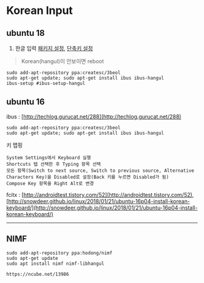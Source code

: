 # Korean Input

## ubuntu 18

1. 한글 입력 [패키지 설정](http://awesometic.tistory.com/87), [단축키 설정](https://steemkr.com/ubuntu/@sjc333/18-04)

> Korean\(hangul\)이 안보이면 reboot

```
sudo add-apt-repository ppa:createsc/3beol
sudo apt-get update; sudo apt-get install ibus ibus-hangul
ibus-setup #ibus-setup-hangul
```

## ubuntu 16

ibus : [http://techlog.gurucat.net/288](http://techlog.gurucat.net/288)

```
sudo add-apt-repository ppa:createsc/3beol
sudo apt-get update; sudo apt-get install ibus ibus-hangul
```

키 맵핑

```
System Settings에서 Keyboard 실행
Shortcuts 탭 선택한 후 Typing 항목 선택
모든 항목(Switch to next source, Switch to previous source, Alternative Characters Key)을 Disabled로 설정(Back 키를 누르면 Disabled가 됨)
Compose Key 항목을 Right Alt로 변경
```

fcitx : [http://androidtest.tistory.com/52](http://androidtest.tistory.com/52), [http://snowdeer.github.io/linux/2018/01/21/ubuntu-16p04-install-korean-keyboard/](http://snowdeer.github.io/linux/2018/01/21/ubuntu-16p04-install-korean-keyboard/)

---

## NIMF

```
sudo add-apt-repository ppa:hodong/nimf
sudo apt-get update
sudo apt install nimf nimf-libhangul

https://ncube.net/13986
```



